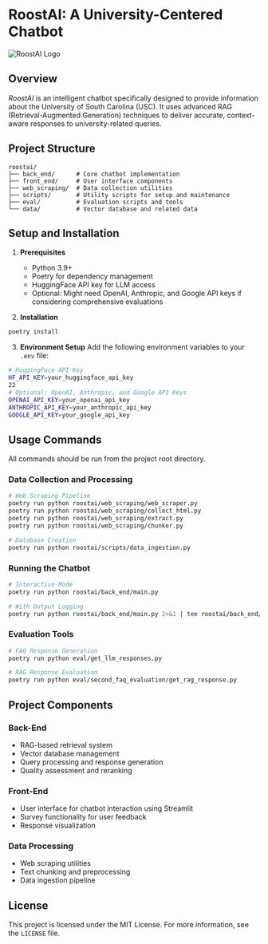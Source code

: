 # RoostAI: A University-Centered Chatbot

![RoostAI Logo](https://github.com/user-attachments/assets/dc626e71-e946-4065-a818-1b7ed0148417)

## Overview
_RoostAI_ is an intelligent chatbot specifically designed to provide information about the University of South Carolina (USC). It uses advanced RAG (Retrieval-Augmented Generation) techniques to deliver accurate, context-aware responses to university-related queries.

## Project Structure
```
roostai/
├── back_end/      # Core chatbot implementation
├── front_end/     # User interface components
├── web_scraping/  # Data collection utilities
├── scripts/       # Utility scripts for setup and maintenance
├── eval/          # Evaluation scripts and tools
└── data/          # Vector database and related data
```

## Setup and Installation

1. **Prerequisites**
   - Python 3.9+
   - Poetry for dependency management
   - HuggingFace API key for LLM access
    - Optional: Might need OpenAI, Anthropic, and Google API keys if considering comprehensive evaluations

2. **Installation**
```bash
poetry install
```

3. **Environment Setup**
Add the following environment variables to your `.env` file:
```bash
# HuggingFace API Key
HF_API_KEY=your_huggingface_api_key
22
# Optional: OpenAI, Anthropic, and Google API Keys
OPENAI_API_KEY=your_openai_api_key
ANTHROPIC_API_KEY=your_anthropic_api_key
GOOGLE_API_KEY=your_google_api_key
```

## Usage Commands

All commands should be run from the project root directory.

### Data Collection and Processing
```bash
# Web Scraping Pipeline
poetry run python roostai/web_scraping/web_scraper.py
poetry run python roostai/web_scraping/collect_html.py
poetry run python roostai/web_scraping/extract.py
poetry run python roostai/web_scraping/chunker.py

# Database Creation
poetry run python roostai/scripts/data_ingestion.py
```

### Running the Chatbot
```bash
# Interactive Mode
poetry run python roostai/back_end/main.py

# With Output Logging
poetry run python roostai/back_end/main.py 2>&1 | tee roostai/back_end/dry-run.out
```

### Evaluation Tools
```bash
# FAQ Response Generation
poetry run python eval/get_llm_responses.py

# RAG Response Evaluation
poetry run python eval/second_faq_evaluation/get_rag_response.py
```

## Project Components

### Back-End
- RAG-based retrieval system
- Vector database management
- Query processing and response generation
- Quality assessment and reranking

### Front-End
- User interface for chatbot interaction using Streamlit
- Survey functionality for user feedback
- Response visualization

### Data Processing
- Web scraping utilities
- Text chunking and preprocessing
- Data ingestion pipeline

## License
This project is licensed under the MIT License. For more information, see the `LICENSE` file.